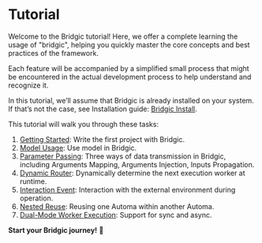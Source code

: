 # Tutorial

Welcome to the Bridgic tutorial! Here, we offer a complete learning the usage of "bridgic", helping you quickly master the core concepts and best practices of the framework.

Each feature will be accompanied by a simplified small process that might be encountered in the actual development process to help understand and recognize it.

In this tutorial, we’ll assume that Bridgic is already installed on your system. If that’s not the case, see Installation guide: [Bridgic Install](../home/installation.md#installation).

This tutorial will walk you through these tasks:

1. [Getting Started](./notebooks/getting_started.ipynb): Write the first project with Bridgic.
2. [Model Usage](./notebooks/model_usage.ipynb): Use model in Bridgic.
3. [Parameter Passing](./notebooks/parameter_passing.ipynb): Three ways of data transmission in Bridgic, including Arguments Mapping, Arguments Injection,  Inputs Propagation.
4. [Dynamic Router](./notebooks/dynamic_router.ipynb): Dynamically determine the next execution worker at runtime.
5. [Interaction Event](./notebooks/interaction_event.ipynb): Interaction with the external environment during operation.
6. [Nested Reuse](./notebooks/nested_reuse.ipynb): Reusing one Automa within another Automa.
7. [Dual-Mode Worker Execution](./notebooks/dual_mode_worker_execution.ipynb): Support for sync and async.
<!-- 3. [Dynamic DAG](dynamic_dag.ipynb): Dynamically add or remove worker to change the execution DAG at runtime. -->


**Start your Bridgic journey!** 🎉